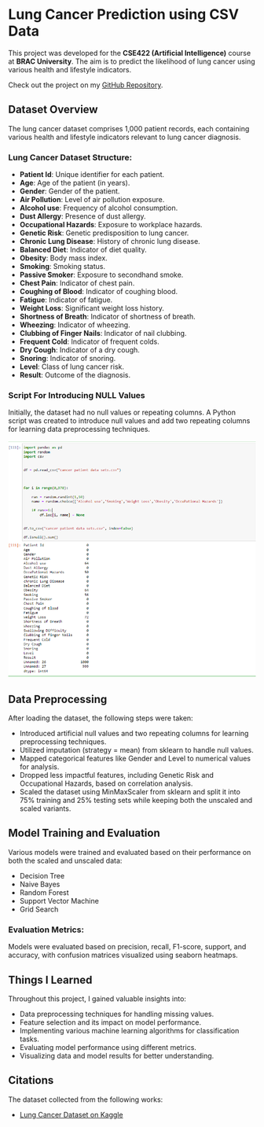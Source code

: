 # Lung Cancer Prediction using CSV Data

This project was developed for the **CSE422 (Artificial Intelligence)** course at **BRAC University**. The aim is to predict the likelihood of lung cancer using various health and lifestyle indicators.

Check out the project on my [GitHub Repository](https://github.com/ShakeefAhmedRakin/LungCancerPrediction).

## Dataset Overview

The lung cancer dataset comprises 1,000 patient records, each containing various health and lifestyle indicators relevant to lung cancer diagnosis.

### Lung Cancer Dataset Structure:
- **Patient Id**: Unique identifier for each patient.
- **Age**: Age of the patient (in years).
- **Gender**: Gender of the patient.
- **Air Pollution**: Level of air pollution exposure.
- **Alcohol use**: Frequency of alcohol consumption.
- **Dust Allergy**: Presence of dust allergy.
- **Occupational Hazards**: Exposure to workplace hazards.
- **Genetic Risk**: Genetic predisposition to lung cancer.
- **Chronic Lung Disease**: History of chronic lung disease.
- **Balanced Diet**: Indicator of diet quality.
- **Obesity**: Body mass index.
- **Smoking**: Smoking status.
- **Passive Smoker**: Exposure to secondhand smoke.
- **Chest Pain**: Indicator of chest pain.
- **Coughing of Blood**: Indicator of coughing blood.
- **Fatigue**: Indicator of fatigue.
- **Weight Loss**: Significant weight loss history.
- **Shortness of Breath**: Indicator of shortness of breath.
- **Wheezing**: Indicator of wheezing.
- **Clubbing of Finger Nails**: Indicator of nail clubbing.
- **Frequent Cold**: Indicator of frequent colds.
- **Dry Cough**: Indicator of a dry cough.
- **Snoring**: Indicator of snoring.
- **Level**: Class of lung cancer risk.
- **Result**: Outcome of the diagnosis.

### Script For Introducing NULL Values

Initially, the dataset had no null values or repeating columns. A Python script was created to introduce null values and add two repeating columns for learning data preprocessing techniques.

![Script for Introducing NULL Values](https://raw.githubusercontent.com/ShakeefAhmedRakin/LungCancerPrediction/refs/heads/main/script%20for%20inserting%20null%20values.PNG)

## Data Preprocessing

After loading the dataset, the following steps were taken:
- Introduced artificial null values and two repeating columns for learning preprocessing techniques.
- Utilized imputation (strategy = mean) from sklearn to handle null values.
- Mapped categorical features like Gender and Level to numerical values for analysis.
- Dropped less impactful features, including Genetic Risk and Occupational Hazards, based on correlation analysis.
- Scaled the dataset using MinMaxScaler from sklearn and split it into 75% training and 25% testing sets while keeping both the unscaled and scaled variants.

## Model Training and Evaluation

Various models were trained and evaluated based on their performance on both the scaled and unscaled data:
- Decision Tree
- Naive Bayes
- Random Forest
- Support Vector Machine
- Grid Search

### Evaluation Metrics:
Models were evaluated based on precision, recall, F1-score, support, and accuracy, with confusion matrices visualized using seaborn heatmaps.

## Things I Learned

Throughout this project, I gained valuable insights into:
- Data preprocessing techniques for handling missing values.
- Feature selection and its impact on model performance.
- Implementing various machine learning algorithms for classification tasks.
- Evaluating model performance using different metrics.
- Visualizing data and model results for better understanding.

## Citations

The dataset collected from the following works:
- [Lung Cancer Dataset on Kaggle](https://www.kaggle.com/datasets/thedevastator/cancer-patients-and-air-pollution-a-new-link)
